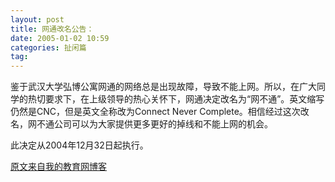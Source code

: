 ```yaml
---
layout: post
title: 网通改名公告：
date: 2005-01-02 10:59
categories: 扯闲篇 
tag: 
---
```

鉴于武汉大学弘博公寓网通的网络总是出现故障，导致不能上网。所以，在广大同学的热切要求下，在上级领导的热心关怀下，网通决定改名为“网不通”。英文缩写仍然是CNC，但是英文全称改为Connect Never Complete。相信经过这次改名，网不通公司可以为大家提供更多更好的掉线和不能上网的机会。　　

此决定从2004年12月32日起执行。

[原文来自我的教育网博客][原文来自我的教育网博客]

[原文来自我的教育网博客]:http://teacher.edu.cn/pc/article/200501/333790.html
